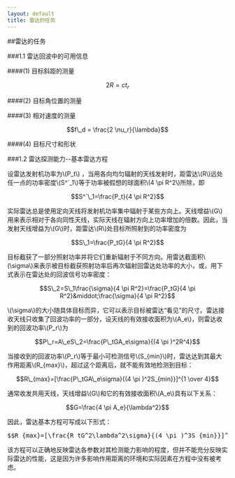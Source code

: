 ```yaml
---
layout: default
title: 雷达的任务
---
```


##雷达的任务

###1.1 雷达回波中的可用信息

####(1) 目标斜距的测量

$$2R=ct_r$$

####(2) 目标角位置的测量

####(3) 相对速度的测量

$$f\_d = \frac{2 \nu_r}{\lambda}$$

####(4) 目标尺寸和形状

###1.2 雷达探测能力--基本雷达方程

设雷达发射机功率为\\(P\_t\\) ，当用各向均匀辐射的天线发射时，距雷达\\(R\\)远处任一点的功率密度\\(S^`_1\\)等于功率被假想的球面积\\(4 \pi R^2\\)所除，即

$$S^`\_1=\frac{P_t}{4 \pi R^2}$$

实际雷达总是使用定向天线将发射机功率集中辐射于某些方向上。天线增益\\(G\\)用来表示相对于各向同性天线，实际天线在辐射方向上功率增加的倍数。因此，当发射天线增益为\\(G\\)时，距雷达\\(R\\)处目标所照射到的功率密度为

$$S\_1=\frac{P_tG}{4 \pi R^2}$$

目标截获了一部分照射功率并将它们重新辐射于不同方向。用雷达截面积\\(\sigma\\)来表示被目标截获照射功率后再次辐射回雷达处功率的大小，或，用下式表示在雷达处的回波信号功率密度：

$$S\_2=S\_1\frac{\sigma}{4 \pi R^2}=\frac{P_tG}{4 \pi R^2}&middot;\frac{\sigma}{4 \pi R^2}$$

\\(\sigma\\)的大小随具体目标而异，它可以表示目标被雷达“看见”的尺寸。雷达接收天线只收集了回波功率的一部分，设天线的有效接收面积为\\(A\_e\\)，则雷达收到的回波功率\\(P_r\\)为

$$P\_r=A\_eS\_2=\frac{P\_tGA_e\sigma}{(4 \pi )^2R^4}$$

当接收到的回波功率\\(P\_r\\)等于最小可检测信号\\(S\_{min}\\)时，雷达达到其最大作用距离\\(R_{max}\\)，超过这个距离后，就不能有效地检测到目标：

$$R\_{max}=[\frac{P\_tGA\_e\sigma}{(4 \pi )^2S_{min}}]^{1 \over 4}$$

通常收发共用天线，天线增益\\(G\\)和它的有效接收面积\\(A_e\\)具有以下关系：

$$G=\frac{4 \pi A_e}{\lambda^2}$$

因此，雷达基本方程可写成以下形式：

<pre>$$R_{max}=[\frac{R_tG^2\lambda^2\sigma}{(4 \pi )^3S_{min}}]^{1 \over 4}=[\frac{P_1A^2_e\sigma}{4 \pi \lambda^2S_{min}}]^{1 \over 4}$$</pre>

该方程可以正确地反映雷达各参数对其检测能力影响的程度，但并不能充分反映实际雷达的性能，这是因为许多影响作用距离的环境和实际因素在方程中没有被考虑。
